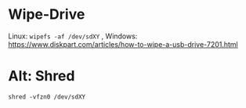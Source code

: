 # Wipe-Drive
Linux: `wipefs -af /dev/sdXY` , Windows: https://www.diskpart.com/articles/how-to-wipe-a-usb-drive-7201.html

# Alt: Shred
`shred -vfzn0 /dev/sdXY`
